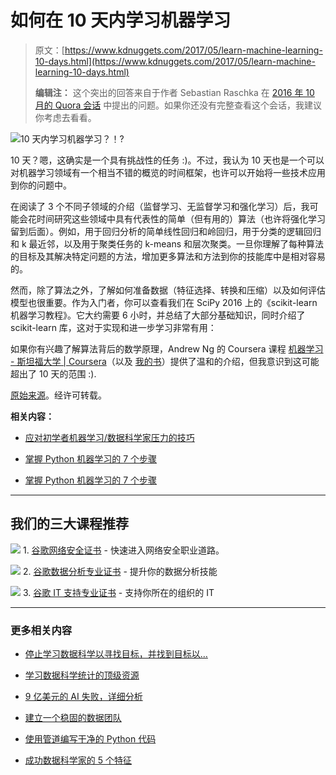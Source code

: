# 如何在 10 天内学习机器学习

> 原文：[https://www.kdnuggets.com/2017/05/learn-machine-learning-10-days.html](https://www.kdnuggets.com/2017/05/learn-machine-learning-10-days.html)
> 
> **编辑注：** 这个突出的回答来自于作者 Sebastian Raschka 在 [2016 年 10 月的 Quora 会话](https://www.quora.com/session/Sebastian-Raschka-1/1) 中提出的问题。如果你还没有完整查看这个会话，我建议你考虑去看看。

![10 天内学习机器学习？！?](../Images/1f76547d793187f715a3a628c27f8291.png)

10 天？嗯，这确实是一个具有挑战性的任务 :)。不过，我认为 10 天也是一个可以对机器学习领域有一个相当不错的概览的时间框架，也许可以开始将一些技术应用到你的问题中。

在阅读了 3 个不同子领域的介绍（监督学习、无监督学习和强化学习）后，我可能会花时间研究这些领域中具有代表性的简单（但有用的）算法（也许将强化学习留到后面）。例如，用于回归分析的简单线性回归和岭回归，用于分类的逻辑回归和 k 最近邻，以及用于聚类任务的 k-means 和层次聚类。一旦你理解了每种算法的目标及其解决特定问题的方法，增加更多算法和方法到你的技能库中是相对容易的。

然而，除了算法之外，了解如何准备数据（特征选择、转换和压缩）以及如何评估模型也很重要。作为入门者，你可以查看我们在 SciPy 2016 上的《scikit-learn 机器学习教程》。它大约需要 6 小时，并总结了大部分基础知识，同时介绍了 scikit-learn 库，这对于实现和进一步学习非常有用：

如果你有兴趣了解算法背后的数学原理，Andrew Ng 的 Coursera 课程 [机器学习 - 斯坦福大学 | Coursera](https://www.coursera.org/learn/machine-learning)（以及 [我的书](https://www.amazon.com/Python-Machine-Learning-Sebastian-Raschka/dp/1783555130)）提供了温和的介绍，但我意识到这可能超出了 10 天的范围 :).

[原始来源](https://www.quora.com/How-do-I-learn-Machine-Learning-in-10-days)。经许可转载。

**相关内容：**

+   [应对初学者机器学习/数据科学家压力的技巧](/2016/11/tips-data-scientist-overwhelmed.html)

+   [掌握 Python 机器学习的 7 个步骤](/2015/11/seven-steps-machine-learning-python.html)

+   [掌握 Python 机器学习的 7 个步骤](/2017/03/seven-more-steps-machine-learning-python.html)

* * *

## 我们的三大课程推荐

![](../Images/0244c01ba9267c002ef39d4907e0b8fb.png) 1\. [谷歌网络安全证书](https://www.kdnuggets.com/google-cybersecurity) - 快速进入网络安全职业道路。

![](../Images/e225c49c3c91745821c8c0368bf04711.png) 2\. [谷歌数据分析专业证书](https://www.kdnuggets.com/google-data-analytics) - 提升你的数据分析技能

![](../Images/0244c01ba9267c002ef39d4907e0b8fb.png) 3\. [谷歌 IT 支持专业证书](https://www.kdnuggets.com/google-itsupport) - 支持你所在的组织的 IT

* * *

### 更多相关内容

+   [停止学习数据科学以寻找目标，并找到目标以…](https://www.kdnuggets.com/2021/12/stop-learning-data-science-find-purpose.html)

+   [学习数据科学统计的顶级资源](https://www.kdnuggets.com/2021/12/springboard-top-resources-learn-data-science-statistics.html)

+   [9 亿美元的 AI 失败，详细分析](https://www.kdnuggets.com/2021/12/9b-ai-failure-examined.html)

+   [建立一个稳固的数据团队](https://www.kdnuggets.com/2021/12/build-solid-data-team.html)

+   [使用管道编写干净的 Python 代码](https://www.kdnuggets.com/2021/12/write-clean-python-code-pipes.html)

+   [成功数据科学家的 5 个特征](https://www.kdnuggets.com/2021/12/5-characteristics-successful-data-scientist.html)
